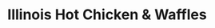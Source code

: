 ---
templateKey: entrees
title: Illinois Hot Chicken & Waffles
description: "Choice of: boneless breast or 2 whole wings. Served with honney butter, green onion, and syrup."
price: 10.5
image: /img/logo.png
---